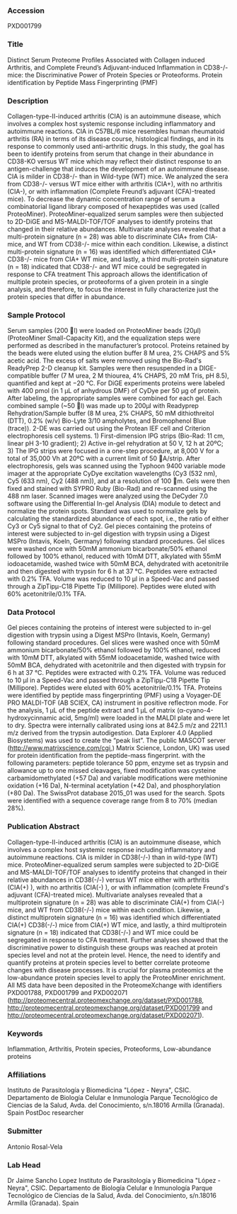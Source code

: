 ### Accession
PXD001799

### Title
Distinct Serum Proteome Profiles Associated with Collagen induced Arthritis, and Complete Freund’s Adjuvant-induced Inflammation in CD38-/- mice: the Discriminative Power of Protein Species or Proteoforms. Protein identification by Peptide Mass Fingerprinting (PMF)

### Description
Collagen-type-II-induced arthritis (CIA) is an autoimmune disease, which involves a complex host systemic response including inflammatory and autoimmune reactions. CIA in C57BL/6  mice resembles human rheumatoid arthritis (RA) in terms of its disease course, histological findings, and in its response to commonly used anti-arthritic drugs. In this study, the goal has been to identify proteins from serum that change in their abundance in CD38-KO versus WT mice which may reflect their distinct response to an antigen-challenge that induces the development of an autoimmune disease. CIA is milder in CD38-/- than in Wild-type (WT) mice. We analyzed the sera from CD38-/- versus WT mice either with arthritis (CIA+), with no arthritis (CIA-), or with inflammation (Complete Freund’s adjuvant (CFA)-treated mice). To decrease the dynamic concentration range of serum a combinatorial ligand library composed of hexapeptides was used (called ProteoMiner). ProteoMiner-equalized serum samples were then subjected to 2D-DiGE and MS-MALDI-TOF/TOF analyses to identify proteins that changed in their relative abundances. Multivariate analyses revealed that a multi-protein signature (n = 28) was able to discriminate CIA+ from CIA- mice, and WT from CD38-/- mice within each condition. Likewise, a distinct multi-protein signature (n = 16) was identified which differentiated CIA+ CD38-/- mice from CIA+ WT mice, and lastly, a third multi-protein signature (n = 18) indicated that CD38-/- and WT mice could be segregated in response to CFA treatment This approach allows the identification of multiple protein species, or proteoforms of a given protein in a single analysis, and therefore, to focus the interest in fully characterize just the protein species that differ in abundance.

### Sample Protocol
Serum samples (200 l) were loaded on ProteoMiner beads (20μl) (ProteoMiner Small-Capacity Kit), and the equalization steps were performed as described in the manufacturer’s protocol. Proteins retained by the beads were eluted using the elution buffer 8 M urea, 2% CHAPS and 5% acetic acid. The excess of salts were removed using the Bio-Rad's ReadyPrep 2-D cleanup kit. Samples were then resuspended in a DIGE-compatible buffer (7 M urea, 2 M thiourea, 4% CHAPS, 20 mM Tris, pH 8.5), quantified and kept at −20 °C. For DiGE experiments proteins were labeled with 400 pmol (in 1 μL of anhydrous DMF) of CyDye per 50 μg of protein. After labeling, the appropriate samples were combined for each gel. Each combined sample (~50 l) was made up to 200μl with Readyprep Rehydration/Sample buffer (8 M urea, 2% CHAPS, 50 mM dithiothreitol (DTT), 0.2% (w/v) Bio-Lyte 3/10 ampholytes, and Bromophenol Blue (trace)). 2-DE was carried out using the Protean IEF cell and Criterion electrophoresis cell systems. 1) First-dimension IPG strips (Bio-Rad: 11 cm, linear pH 3-10 gradient); 2)  Active in-gel rehydration at 50 V, 12 h at 20ºC; 3) The IPG strips were focused in a one-step procedure, at 8,000 V for a total of 35,000 Vh at 20ºC with a current limit of 50 A/strip. After electrophoresis, gels was scanned using the Typhoon 9400 variable mode imager at the appropriate CyDye excitation wavelengths (Cy3 (532 nm), Cy5 (633 nm), Cy2 (488 nm)), and at a resolution of 100 m. Gels were then fixed and stained with SYPRO Ruby (Bio-Rad) and re-scanned using the 488 nm laser. Scanned images were analyzed using the DeCyder 7.0 software using the Differential In-gel Analysis (DIA) module to detect and normalize the protein spots. Standard was used to normalize gels by calculating the standardized abundance of each spot, i.e., the ratio of either Cy3 or Cy5 signal to that of Cy2. Gel pieces containing the proteins of interest were subjected to in-gel digestion with trypsin using a Digest MSPro (Intavis, Koeln, Germany) following standard procedures. Gel slices were washed once with 50mM ammonium bicarbonate/50% ethanol followed by 100% ethanol, reduced with 10mM DTT, alkylated with 55mM iodoacetamide, washed twice with 50mM BCA, dehydrated with acetonitrile and then digested with trypsin for 6 h at 37 °C. Peptides were extracted with 0.2% TFA. Volume was reduced to 10 μl in a Speed-Vac and passed through a ZipTipμ-C18 Pipette Tip (Millipore). Peptides were eluted with 60% acetonitrile/0.1% TFA.

### Data Protocol
Gel pieces containing the proteins of interest were subjected to in-gel digestion with trypsin using a Digest MSPro (Intavis, Koeln, Germany) following standard procedures. Gel slices were washed once with 50mM ammonium bicarbonate/50% ethanol followed by 100% ethanol, reduced with 10mM DTT, alkylated with 55mM iodoacetamide, washed twice with 50mM BCA, dehydrated with acetonitrile and then digested with trypsin for 6 h at 37 °C. Peptides were extracted with 0.2% TFA. Volume was reduced to 10 μl in a Speed-Vac and passed through a ZipTipμ-C18 Pipette Tip (Millipore). Peptides were eluted with 60% acetonitrile/0.1% TFA. Proteins were identified by peptide mass fingerprinting (PMF) using a Voyager-DE PRO MALDI-TOF (AB SCIEX, CA) instrument in positive reflectron mode. For the analysis, 1 μL of the peptide extract and 1 μL of matrix (α-cyano-4-hydroxycinnamic acid, 5mg/ml) were loaded in the MALDI plate and were let to dry. Spectra were internally calibrated using ions at 842.5 m/z and 2211.1 m/z derived from the trypsin autodigestion. Data Explorer 4.0 (Applied Biosystems) was used to create the “peak list”. The public MASCOT server (http://www.matrixscience.com/cgi,) Matrix Science, London, UK) was used for protein identification from the peptide-mass fingerprint. with the following parameters: peptide tolerance 50 ppm, enzyme set as trypsin and allowance up to one missed cleavages, fixed modification was cysteine carbamidomethylated (+57 Da) and variable modifications were methionine oxidation (+16 Da), N-terminal acetylation (+42 Da), and phosphorylation (+80 Da). The SwissProt database 2015_01 was used for the search. Spots were identified with a sequence coverage range from 8 to 70% (median 28%).

### Publication Abstract
Collagen-type-II-induced arthritis (CIA) is an autoimmune disease, which involves a complex host systemic response including inflammatory and autoimmune reactions. CIA is milder in CD38(-/-) than in wild-type (WT) mice. ProteoMiner-equalized serum samples were subjected to 2D-DiGE and MS-MALDI-TOF/TOF analyses to identify proteins that changed in their relative abundances in CD38(-/-) versus WT mice either with arthritis (CIA(+) ), with no arthritis (CIA(-) ), or with inflammation (complete Freund's adjuvant (CFA)-treated mice). Multivariate analyses revealed that a multiprotein signature (n = 28) was able to discriminate CIA(+) from CIA(-) mice, and WT from CD38(-/-) mice within each condition. Likewise, a distinct multiprotein signature (n = 16) was identified which differentiated CIA(+) CD38(-/-) mice from CIA(+) WT mice, and lastly, a third multiprotein signature (n = 18) indicated that CD38(-/-) and WT mice could be segregated in response to CFA treatment. Further analyses showed that the discriminative power to distinguish these groups was reached at protein species level and not at the protein level. Hence, the need to identify and quantify proteins at protein species level to better correlate proteome changes with disease processes. It is crucial for plasma proteomics at the low-abundance protein species level to apply the ProteoMiner enrichment. All MS data have been deposited in the ProteomeXchange with identifiers PXD001788, PXD001799 and PXD002071 (http://proteomecentral.proteomexchange.org/dataset/PXD001788, http://proteomecentral.proteomexchange.org/dataset/PXD001799 and http://proteomecentral.proteomexchange.org/dataset/PXD002071).

### Keywords
Inflammation, Arthritis, Protein species, Proteoforms, Low-abundance proteins

### Affiliations
Instituto de Parasitología y Biomedicina "López - Neyra", CSIC.  Departamento de Biología Celular e Inmunología Parque Tecnológico de Ciencias de la Salud, Avda. del Conocimiento, s/n.18016 Armilla (Granada).  Spain
PostDoc researcher

### Submitter
Antonio Rosal-Vela

### Lab Head
Dr Jaime Sancho Lopez
Instituto de Parasitología y Biomedicina "López - Neyra", CSIC.  Departamento de Biología Celular e Inmunología Parque Tecnológico de Ciencias de la Salud, Avda. del Conocimiento, s/n.18016 Armilla (Granada).  Spain


